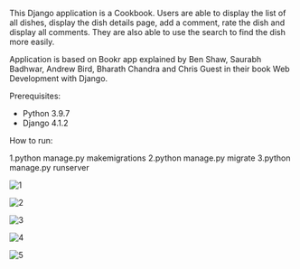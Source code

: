 
This Django application is a Cookbook. Users are able to display the list of all dishes, display the dish details page, add a comment, rate the dish and display all comments. They are also able to use the search to find the dish more easily.

Application is based on Bookr app explained by Ben Shaw, Saurabh Badhwar, Andrew Bird, Bharath Chandra and Chris Guest in their book Web Development with Django.

Prerequisites:

- Python 3.9.7
- Django 4.1.2

How to run:

1.python manage.py makemigrations
2.python manage.py migrate
3.python manage.py runserver







![1](https://user-images.githubusercontent.com/89083426/216794573-177180b9-3ef7-49e5-9025-95a34782e6d5.jpg)





![2](https://user-images.githubusercontent.com/89083426/216794577-351da561-aa83-49ce-88d5-6e599e0e5d80.jpg)





![3](https://user-images.githubusercontent.com/89083426/216794579-c2a38035-4328-45ec-a6d6-d9e3abb651f6.jpg)




![4](https://user-images.githubusercontent.com/89083426/216794581-22281a10-4b33-47e9-8b27-ea86de771b67.jpg)




![5](https://user-images.githubusercontent.com/89083426/216794585-81942f5f-149c-4128-85e3-1a429fe09ef1.jpg)






























